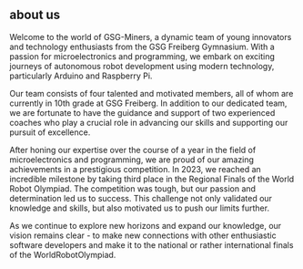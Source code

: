 ## about us

Welcome to the world of GSG-Miners, a dynamic team of young innovators and technology enthusiasts from the GSG Freiberg Gymnasium. With a passion for microelectronics and programming, we embark on exciting journeys of autonomous robot development using modern technology, particularly Arduino and Raspberry Pi.

Our team consists of four talented and motivated members, all of whom are currently in 10th grade at GSG Freiberg. In addition to our dedicated team, we are fortunate to have the guidance and support of two experienced coaches who play a crucial role in advancing our skills and supporting our pursuit of excellence.

After honing our expertise over the course of a year in the field of microelectronics and programming, we are proud of our amazing achievements in a prestigious competition.
In 2023, we reached an incredible milestone by taking third place in the Regional Finals of the World Robot Olympiad. The competition was tough, but our passion and determination led us to success. This challenge not only validated our knowledge and skills, but also motivated us to push our limits further.

As we continue to explore new horizons and expand our knowledge, our vision remains clear - to make new connections with other enthusiastic software developers and make it to the national or rather international finals of the WorldRobotOlympiad.
